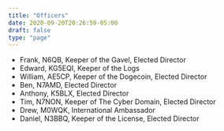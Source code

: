 ```yaml
---
title: "Officers"
date: 2020-09-20T20:26:59-05:00
draft: false
type: "page"
---
```

* Frank, N6QB, Keeper of the Gavel, Elected Director
* Edward, KG5EQI, Keeper of the Logs
* William, AE5CP, Keeper of the Dogecoin, Elected Director
* Ben, N7AMD, Elected Director
* Anthony, K5BLX, Elected Director
* Tim, N7NON, Keeper of The Cyber Domain, Elected Director
* Drew, M0WQK, International Ambassador
* Daniel, N3BBQ, Keeper of the License, Elected Director

